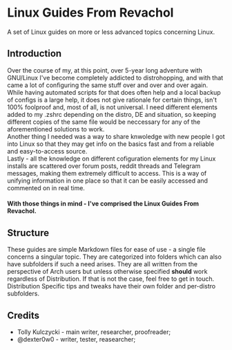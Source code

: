 # Linux Guides From Revachol
A set of Linux guides on more or less advanced topics concerning Linux.

## Introduction
Over the course of my, at this point, over 5-year long adventure with GNU/Linux I've become completely addicted to distrohopping, and with that came a lot of configuring the same stuff over and over and over again. While having automated scripts for that does often help and a local backup of configs is a large help, it does not give rationale for certain things, isn't 100% foolproof and, most of all, is not universal. I need different elements added to my .zshrc depending on the distro, DE and situation, so keeping different copies of the same file would be neccessary for any of the aforementioned solutions to work.  
Another thing I needed was a way to share knwoledge with new people I got into Linux so that they may get info on the basics fast and from a reliable and easy-to-access source.  
Lastly - all the knowledge on different cofiguration elements for my Linux installs are scattered over forum posts, reddit threads and Telegram messages, making them extremely difficult to access. This is a way of unifying information in one place so that it can be easily accessed and commented on in real time.  

#### With those things in mind - I've comprised the Linux Guides From Revachol.

## Structure
These guides are simple Markdown files for ease of use - a single file concerns a singular topic. They are categorized into folders which can also have subfolders if such a need arises. They are all written from the perspective of Arch users but unless otherwise specified **should** work regardless of Distribution. If that is not the case, feel free to get in touch. Distribution Specific tips and tweaks have their own folder and per-distro subfolders.

## Credits
- Tolly Kulczycki - main writer, researcher, proofreader;
- @dexter0w0 - writer, tester, reasearcher;